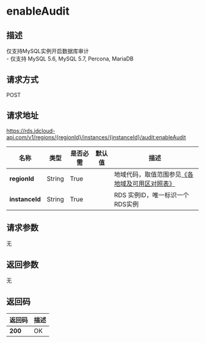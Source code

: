 # enableAudit


## 描述
仅支持MySQL实例开启数据库审计<br>- 仅支持 MySQL 5.6, MySQL 5.7, Percona, MariaDB

## 请求方式
POST

## 请求地址
https://rds.jdcloud-api.com/v1/regions/{regionId}/instances/{instanceId}/audit:enableAudit

|名称|类型|是否必需|默认值|描述|
|---|---|---|---|---|
|**regionId**|String|True| |地域代码，取值范围参见[《各地域及可用区对照表》](../Enum-Definitions/Regions-AZ.md)|
|**instanceId**|String|True| |RDS 实例ID，唯一标识一个RDS实例|

## 请求参数
无


## 返回参数
无


## 返回码
|返回码|描述|
|---|---|
|**200**|OK|
